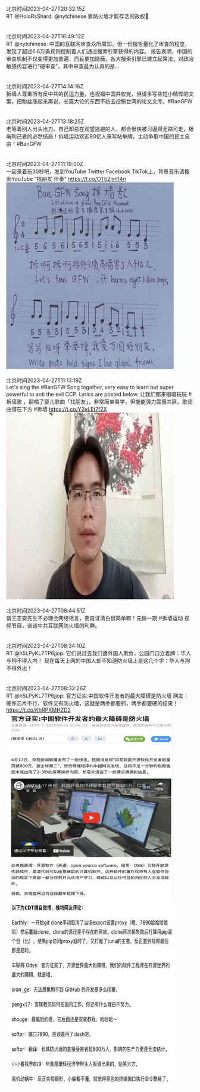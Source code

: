 北京时间2023-04-27T20:32:15Z<br>RT @HoloRsShard: @nytchinese 靠防火墙才能存活的政权🤮<br><br><br>北京时间2023-04-27T16:49:12Z<br>RT @nytchinese: 中国的互联网审查众所周知，但一份报告量化了审查的程度，发现了超过6.6万条规则控制着人们通过搜索引擎获得的内容。
报告表明，中国的审查机制不仅变得更加普遍，而且更加隐蔽。各大搜索引擎已建立起算法，对政治敏感内容进行“硬审查”。其中审查最为认真的是…<br><br><br>北京时间2023-04-27T14:14:16Z<br>拆墙人尊重所有反中共的民运力量，也祝福中国共权党，但请多写些短小精悍的文案，把粉丝涨起来再说，长篇大论的东西不妨去投稿台湾的论文文库。#BanGFW<br><br><br>北京时间2023-04-27T13:18:25Z<br>老等着别人出头出力、自己却总在观望逃避的人，都会很快被习逼得无路可走，极端利己者的必然结局！拆墙运动欢迎80亿人来写帖举牌，主动争取中国的民主自由！#BanGFW<br><br><br>北京时间2023-04-27T11:19:00Z<br>一起录着玩30秒吧，发到YouTube Twitter Facebook TikTok上，背景音乐请搜索YouTube "找朋友 伴奏" https://t.co/OTb2ljm14n<br><img src='/temp/image/2023/v-Month-4/1651425686866001920_0.jpg' width='450' height='500'><br><br>北京时间2023-04-27T11:13:19Z<br>Let's sing the #BanGFW Song together, very easy to learn but super powerful to anti the evil CCP. Lyrics are posted below.
让我们都来唱唱玩玩 #拆墙歌 ，翻唱了婴儿歌曲「找朋友」，非常简单易学，但能能强力震慑共匪。歌词曲谱在下方
#拆墙 https://t.co/Y2eLEt7f2X<br><img src='/temp/video/2023/v-Month-4/ax-Day-27/BanGFW2/1651424255400370176_0.jpg' width='450' height='500'><br><br>北京时间2023-04-27T08:44:51Z<br>请王志安先生不必理会网络谣言，要自证清白很简单嘛！先做一期 #拆墙运动 视频节目，谈谈中共互联网防火墙的利弊。<br><br><br>北京时间2023-04-27T08:34:10Z<br>RT @h5LPyKL7TP6jjop: 它们说过去我们遭外国人欺负，公园门口立着牌：华人与狗不得入内！
现在每天上网的中国人却不知道防火墙上是这几个字：华人与狗不得外出！<br><br><br>北京时间2023-04-27T08:32:26Z<br>RT @h5LPyKL7TP6jjop: 官方证实:中国软件开发者的最大障碍是防火墙
网友：硬件芯片不行，软件又有防火墙，这就是两手都要抓，两手都要硬的结果！ https://t.co/KhRPXMHZD2<br><img src='/temp/image/2023/v-Month-4/1651383769583226882_0.jpg' width='450' height='500'><img src='/temp/image/2023/v-Month-4/1651383769583226882_1.jpg' width='450' height='500'><br><br>